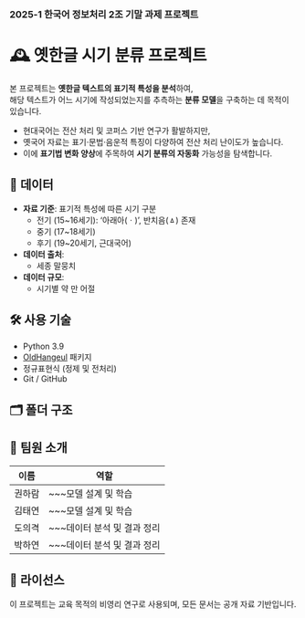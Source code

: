 ### 2025-1 한국어 정보처리 2조 기말 과제 프로젝트


# 🕰️ 옛한글 시기 분류 프로젝트
본 프로젝트는 **옛한글 텍스트의 표기적 특성을 분석**하여,  
해당 텍스트가 어느 시기에 작성되었는지를 추측하는 **분류 모델**을 구축하는 데 목적이 있습니다.

- 현대국어는 전산 처리 및 코퍼스 기반 연구가 활발하지만,
- 옛국어 자료는 표기·문법·음운적 특징이 다양하여 전산 처리 난이도가 높습니다.
- 이에 **표기법 변화 양상**에 주목하여 **시기 분류의 자동화** 가능성을 탐색합니다.

## 🧩 데이터

- **자료 기준**: 표기적 특성에 따른 시기 구분
  - 전기 (15~16세기): ‘아래아(ㆍ)’, 반치음(ㅿ) 존재
  - 중기 (17~18세기)
  - 후기 (19~20세기, 근대국어)
- **데이터 출처**:
  - 세종 말뭉치
- **데이터 규모**:
  - 시기별 약 만 어절

## 🛠️ 사용 기술

- Python 3.9
- [OldHangeul](https://pypi.org/project/OldHangeul/) 패키지
- 정규표현식 (정제 및 전처리)
- Git / GitHub

## 🗂️ 폴더 구조

## 👥 팀원 소개

| 이름 | 역할 |
|------|------|
| 권하람 | ~~~모델 설계 및 학습 |
| 김태연 | ~~~모델 설계 및 학습 |
| 도의격 | ~~~데이터 분석 및 결과 정리 |
| 박하연 | ~~~데이터 분석 및 결과 정리 |

## 📄 라이선스

이 프로젝트는 교육 목적의 비영리 연구로 사용되며, 모든 문서는 공개 자료 기반입니다.

